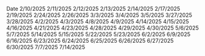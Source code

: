 Date
2/10/2025
2/11/2025
2/12/2025
2/13/2025
2/14/2025
2/17/2025
2/19/2025
2/24/2025
2/26/2025
3/3/2025
3/4/2025
3/5/2025
3/27/2025
3/28/2025
4/2/2025
4/3/2025
4/8/2025
4/9/2025
4/14/2025
4/15/2025
4/16/2025
4/21/2025
4/23/2025
4/28/2025
4/29/2025
4/30/2025
5/6/2025
5/7/2025
5/14/2025
5/15/2025
5/22/2025
5/23/2025
6/2/2025
6/9/2025
6/16/2025
6/23/2025
6/24/2025
6/25/2025
6/26/2025
6/27/2025
6/30/2025
7/7/2025
7/14/2025
